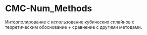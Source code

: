# CMC-Num_Methods
Интерполирование с использование кубических сплайнов с теоретическим обоснование + сравнение с другими методами.
